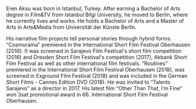 Eren Aksu was born in Istanbul, Turkey. After earning a Bachelor of Arts degree in Film&TV from Istanbul Bilgi University, he moved to Berlin, where he currently lives and works. He holds a Bachelor of Arts and a Master of Arts in Arts&Media from Universität der Künste Berlin.

His narrative film projects tell personal stories through hybrid forms. “Cosmorama” premiered in the International Short Film Festival Oberhausen (2016). It was screened in Sarajevo Film Festival's short film competition (2016) and Dresden Short Film Festival's competition (2017), Akbank Short Film Festival as well as other international film festivals. “Routines” premiered in the International Short Film Festival Oberhausen (2018), was screened in Exground Film Festival (2018) and was included in the German Short Films - Cannes Edition DVD (2018). He was invited to “Talents Sarajevo” as a director in 2017. His latest film “Other Than That, I’m Fine” won 3sat promotional award in 66. International Short Film Festival Oberhausen.
